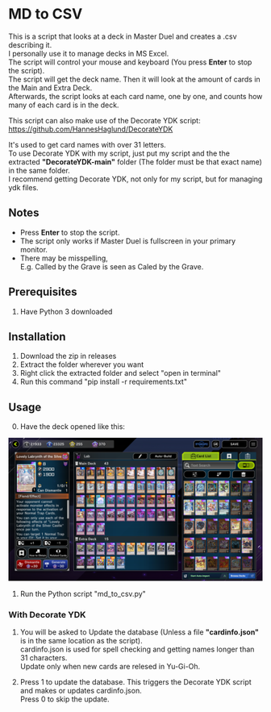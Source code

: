 # MD to CSV #

This is a script that looks at a deck in Master Duel and creates a .csv describing it.<br>
I personally use it to manage decks in MS Excel. <br>
The script will control your mouse and keyboard (You press **Enter** to stop the script).<br>
The script will get the deck name.
Then it will look at the amount of cards in the Main and Extra Deck. <br>
Afterwards, the script looks at each card name, one by one, and counts how many of each card is in the deck.

This script can also make use of the Decorate YDK script: https://github.com/HannesHaglund/DecorateYDK <br>

It's used to get card names with over 31 letters.<br>
To use Decorate YDK with my script, just put my script and the the extracted **"DecorateYDK-main"** folder (The folder must be that exact name)
in the same folder. <br>
I recommend getting Decorate YDK, not only for my script, but for managing ydk files.

## Notes
- Press **Enter** to stop the script.
- The script only works if Master Duel is fullscreen in your primary monitor.
- There may be misspelling, <br> E.g. Called by the Grave is seen as Caled by the Grave.


## Prerequisites
1. Have Python 3 downloaded

## Installation
1. Download the zip in releases
1. Extract the folder wherever you want
1. Right click the extracted folder and select "open in terminal"
1. Run this command "pip install -r requirements.txt" 

## Usage
0. Have the deck opened like this:

![deck_example](deck_example.png)

1. Run the Python script "md_to_csv.py"

### With Decorate YDK
1. You will be asked to Update the database (Unless a file **"cardinfo.json"** is in the same location as the script).<br>
  cardinfo.json is used for spell checking and getting names longer than 31 characters. <br>
  Update only when new cards are relesed in Yu-Gi-Oh.
  
1. Press 1 to update the database. This triggers the Decorate YDK script and makes or updates cardinfo.json. <br>
	Press 0 to skip the update.
